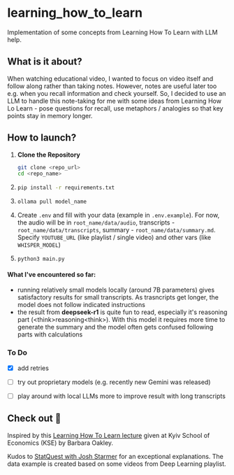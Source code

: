 # learning_how_to_learn
Implementation of some concepts from Learning How To Learn with LLM help.

## What is it about?

When watching educational video, I wanted to focus on video itself and follow along rather than taking notes. However, notes are useful later too e.g. when you recall information and check yourself. So, I decided to use an LLM to handle this note-taking for me with some ideas from Learning How Lo Learn - pose questions for recall, use metaphors / analogies so that key points stay in memory longer.

## How to launch?

1. **Clone the Repository**
   
   ```sh
   git clone <repo_url>
   cd <repo_name>

2. ```sh
   pip install -r requirements.txt
3. ```sh
   ollama pull model_name
4. Create `.env` and fill with your data (example in `.env.example`). For now, the audio will be in `root_name/data/audio`, transcripts - `root_name/data/transcripts`, summary - `root_name/data/summary.md`. Specify `YOUTUBE_URL` (like playlist / single video) and other vars (like `WHISPER_MODEL`)
5. `python3 main.py`

#### What I've encountered so far:
- running relatively small models locally (around 7B parameters) gives satisfactory results for small transcripts. As trasncripts get longer, the model does not follow indicated instructions
- the result from **deepseek-r1** is quite fun to read, especially it's reasoning part (\<think>reasoning\<think>). With this model it requires more time to generate the summary and the model often gets confused following parts with calculations

### To Do
- [x] add retries
- [ ] try out proprietary models (e.g. recently new Gemini was released)
- [ ] play around with local LLMs more to improve result with long transcripts


## Check out 🧐
Inspired by this [Learning How To Learn lecture](https://youtu.be/QcoCYnzGwBo?si=hV_yS6-t3XOxeZKZ) given at Kyiv School of Economics (KSE) by Barbara Oakley.

Kudos to [StatQuest with Josh Starmer](https://youtube.com/@statquest?si=DFI09E5011omE3OO) for an exceptional explanations. The data example is created based on some videos from Deep Learning playlist.
